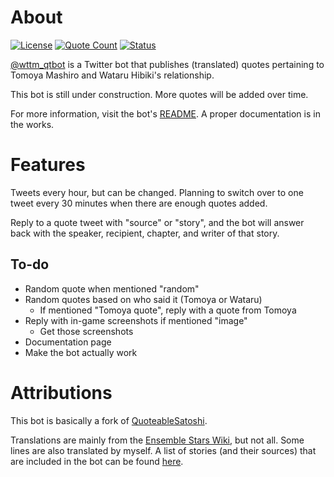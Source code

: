 # About

[![License](https://img.shields.io/github/license/watatomo/wttm_qtbot)](https://github.com/watatomo/wttm_qtbot/blob/master/LICENSE)
[![Quote Count](https://img.shields.io/badge/quote%20count-175-blue.svg)](https://gist.github.com/watatomo/7503775b00c3df1a0580e102829e8a3c)
[![Status](https://img.shields.io/badge/status-not%20running-red.svg)](https://twitter.com/wttm_qtbot)

[@wttm_qtbot](https://twitter.com/wttm_qtbot) is a Twitter bot that publishes (translated) quotes pertaining to Tomoya Mashiro and Wataru Hibiki's relationship.

This bot is still under construction. More quotes will be added over time.

For more information, visit the bot's [README](https://github.com/watatomo/wttm_qtbot/blob/master/README.md). A proper documentation is in the works.

# Features

Tweets every hour, but can be changed. Planning to switch over to one tweet every 30 minutes when there are enough quotes added.

Reply to a quote tweet with "source" or "story", and the bot will answer back with the speaker, recipient, chapter, and writer of that story.

## To-do

- Random quote when mentioned "random"
- Random quotes based on who said it (Tomoya or Wataru)
  - If mentioned "Tomoya quote", reply with a quote from Tomoya
- Reply with in-game screenshots if mentioned "image"
  - Get those screenshots
- Documentation page
- Make the bot actually work


# Attributions

This bot is basically a fork of [QuoteableSatoshi](https://github.com/dergigi/QuotableSatoshi).

Translations are mainly from the [Ensemble Stars Wiki](https://ensemble-stars.fandom.com), but not all. Some lines are also translated by myself. A list of stories (and their sources) that are included in the bot can be found [here](https://gist.github.com/watatomo/7503775b00c3df1a0580e102829e8a3c).
